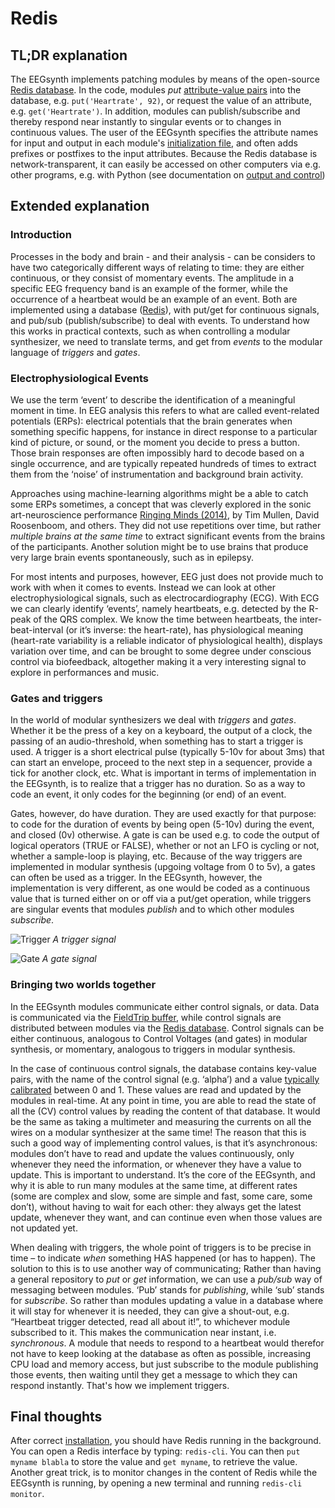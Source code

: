 # Redis

## TL;DR explanation

The EEGsynth implements patching modules by means of the open-source [Redis database](http://Redis.io/). In the code, modules _put_ [attribute-value pairs](https://en.wikipedia.org/wiki/Attribute%E2%80%93value_pair) into the database, e.g. `put('Heartrate', 92)`, or request the value of an attribute, e.g. `get('Heartrate')`. In addition, modules can publish/subscribe and thereby respond near instantly to singular events or to changes in continuous values. The user of the EEGsynth specifies the attribute names for input and output in each module's [initialization file](inifile.md), and often adds prefixes or postfixes to the input attributes. Because the Redis database is network-transparent, it can easily be accessed on other computers via e.g. other programs, e.g. with Python (see documentation on [output and control](output.md))

## Extended explanation

### Introduction

Processes in the body and brain - and their analysis - can be considers to have two categorically different ways of relating to time: they are either continuous, or they consist of momentary events. The amplitude in a specific EEG frequency band is an example of the former, while the occurrence of a heartbeat would be an example of an event. Both are implemented using a database ([Redis](http://Redis.io/)), with put/get for continuous signals, and pub/sub (publish/subscribe) to deal with events. To understand how this works in practical contexts, such as when controlling a modular synthesizer, we need to translate terms, and get from _events_ to the modular language of _triggers_ and _gates_.

### Electrophysiological Events

We use the term ‘event’ to describe the identification of a meaningful moment in time. In EEG analysis this refers to what are called event-related potentials (ERPs): electrical potentials that the brain generates when something specific happens, for instance in direct response to a particular kind of picture, or sound, or the moment you decide to press a button. Those brain responses are often impossibly hard to decode based on a single occurrence, and are typically repeated hundreds of times to extract them from the ‘noise’ of instrumentation and background brain activity.

Approaches using machine-learning algorithms might be a able to catch some ERPs sometimes, a concept that was cleverly explored in the sonic art-neuroscience performance [Ringing Minds (2014)](http://www.antillipsi.net/art-1/bioart), by Tim Mullen, David Roosenboom, and others. They did not use repetitions over time, but rather _multiple brains at the same time_ to extract significant events from the brains of the participants. Another solution might be to use brains that produce very large brain events spontaneously, such as in epilepsy.

For most intents and purposes, however, EEG just does not provide much to work with when it comes to events. Instead we can look at other electrophysiological signals, such as electrocardiography (ECG). With ECG we can clearly identify ‘events’, namely heartbeats, e.g. detected by the R-peak of the QRS complex. We know the time between heartbeats, the inter-beat-interval (or it’s inverse: the heart-rate), has physiological meaning (heart-rate variability is a reliable indicator of physiological health), displays variation over time, and can be brought to some degree under conscious control via biofeedback, altogether making it a very interesting signal to explore in performances and music.

### Gates and triggers

In the world of modular synthesizers we deal with _triggers_ and _gates_. Whether it be the press of a key on a keyboard, the output of a clock, the passing of an audio-threshold, when something has to start a trigger is used. A trigger is a short electrical pulse (typically 5-10v for about 3ms) that can start an envelope, proceed to the next step in a sequencer, provide a tick for another clock, etc. What is important in terms of implementation in the EEGsynth, is to realize that a trigger has no duration. So as a way to code an event, it only codes for the beginning (or end) of an event.

Gates, however, do have duration. They are used exactly for that purpose: to code for the duration of events by being open (5-10v) during the event, and closed (0v) otherwise. A gate is can be used e.g. to code the output of logical operators (TRUE or FALSE), whether or not an LFO is cycling or not, whether a sample-loop is playing, etc. Because of the way triggers are implemented in modular synthesis (upgoing voltage from 0 to 5v), a gates can often be used as a trigger. In the EEGsynth, however, the implementation is very different, as one would be coded as a continuous value that is turned either on or off via a put/get operation, while triggers are singular events that modules _publish_ and to which other modules _subscribe_.

![Trigger](figures/trigger.png)
_A trigger signal_

![Gate](figures/gate.png)
_A gate signal_

### Bringing two worlds together

In the EEGsynth modules communicate either control signals, or data. Data is communicated via the [FieldTrip buffer](buffer.md), while control signals are distributed between modules via the [Redis database](http://Redis.io/). Control signals can be either continuous, analogous to Control Voltages (and gates) in modular synthesis, or momentary, analogous to triggers in modular synthesis.

In the case of continuous control signals, the database contains key-value pairs, with the name of the control signal (e.g. ‘alpha’) and a value [typically calibrated](calibration.md) between 0 and 1. These values are read and updated by the modules in real-time. At any point in time, you are able to read the state of all the (CV) control values by reading the content of that database. It would be the same as taking a multimeter and measuring the currents on all the wires on a modular synthesizer at the same time! The reason that this is such a good way of implementing control values, is that it’s asynchronous: modules don’t have to read and update the values continuously, only whenever they need the information, or whenever they have a value to update. This is important to understand. It’s the core of the EEGsynth, and why it is able to run many modules at the same time, at different rates (some are complex and slow, some are simple and fast, some care, some don’t), without having to wait for each other: they always get the latest update, whenever they want, and can continue even when those values are not updated yet.

When dealing with triggers, the whole point of triggers is to be precise in time – to indicate _when_ something HAS happened (or has to happen). The solution to this is to use another way of communicating; Rather than having a general repository to _put_ or _get_ information, we can use a _pub/sub_ way of messaging between modules. ‘Pub’ stands for _publishing_, while ‘sub’ stands for _subscribe_. So rather than modules updating a value in a database where it will stay for whenever it is needed, they can give a shout-out, e.g. “Heartbeat trigger detected, read all about it!”, to whichever module subscribed to it. This makes the communication near instant, i.e. _synchronous_. A module that needs to respond to a heartbeat would therefor not have to keep looking at the database as often as possible, increasing CPU load and memory access, but just subscribe to the module publishing those events, then waiting until they get a message to which they can respond instantly. That's how we implement triggers.

## Final thoughts

After correct [installation](installation.md), you should have Redis running in the background. You can open a Redis interface by typing: `redis-cli`. You can then `put myname blabla` to store the value and `get myname`, to retrieve the value. Another great trick, is to monitor changes in the content of Redis while the EEGsynth is running, by opening a new terminal and running `redis-cli monitor`.
